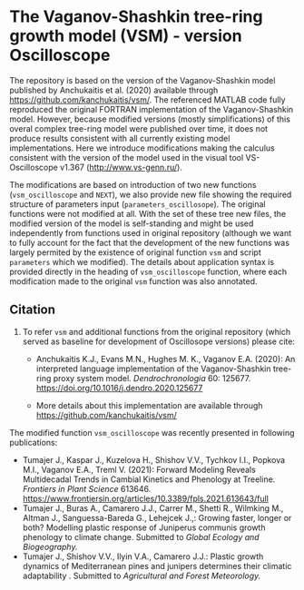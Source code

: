 # The Vaganov-Shashkin tree-ring growth model (VSM) - version Oscilloscope

The repository is based on the version of the Vaganov-Shashkin model published by Anchukaitis et al. (2020) available through https://github.com/kanchukaitis/vsm/. The referenced MATLAB code fully reproduced the original FORTRAN implementation of the Vaganov-Shashkin model. However, because modified versions (mostly simplifications) of this overal complex tree-ring model were published over time, it does not produce results consistent with all currently existing model implementations. Here we introduce modifications making the calculus consistent with the version of the model used in the visual tool VS-Oscilloscope v1.367 (http://www.vs-genn.ru/).

The modifications are based on introduction of two new functions (`vsm_oscilloscope` and `NEXT`), we also provide new file showing the required structure of parameters input (`parameters_oscillosope`). The original functions were not modified at all. With the set of these tree new files, the modified version of the model is self-standing and might be used independently from functions used in original repository (although we want to fully account for the fact that the development of the new functions was largely permited by the existence of original function `vsm` and script `parameters` which we modified). The details about application syntax is provided directly in the heading of `vsm_oscilloscope` function, where each modification made to the original `vsm` function was also annotated.

## Citation

1. To refer `vsm` and additional functions from the original repository (which served as baseline for development of Oscillosope versions) please cite:

   - Anchukaitis K.J., Evans M.N., Hughes M. K.,  Vaganov E.A. (2020): An interpreted language implementation of the Vaganov-Shashkin tree-ring proxy system model. *Dendrochronologia* 60: 125677. https://doi.org/10.1016/j.dendro.2020.125677
   
   - More details about this implementation are available through https://github.com/kanchukaitis/vsm/

The modified function `vsm_oscilloscope` was recently presented in following publications:

   - Tumajer J., Kaspar J., Kuzelova H., Shishov V.V., Tychkov I.I., Popkova M.I., Vaganov E.A., Treml V. (2021): Forward Modeling Reveals Multidecadal Trends in Cambial Kinetics and Phenology at Treeline. *Frontiers in Plant Science* 613646. https://www.frontiersin.org/articles/10.3389/fpls.2021.613643/full
   - Tumajer J., Buras A., Camarero J.J., Carrer M., Shetti R., Wilmking M., Altman J., Sanguessa-Bareda G., Lehejcek J.,: Growing faster, longer or both? Modelling plastic response of Juniperus communis growth phenology to climate change. Submitted to *Global Ecology and Biogeography.*
   - Tumajer J., Shishov V.V., Ilyin V.A., Camarero J.J.: Plastic growth dynamics of Mediterranean pines and junipers determines their climatic adaptability . Submitted to *Agricultural and Forest Meteorology.*

